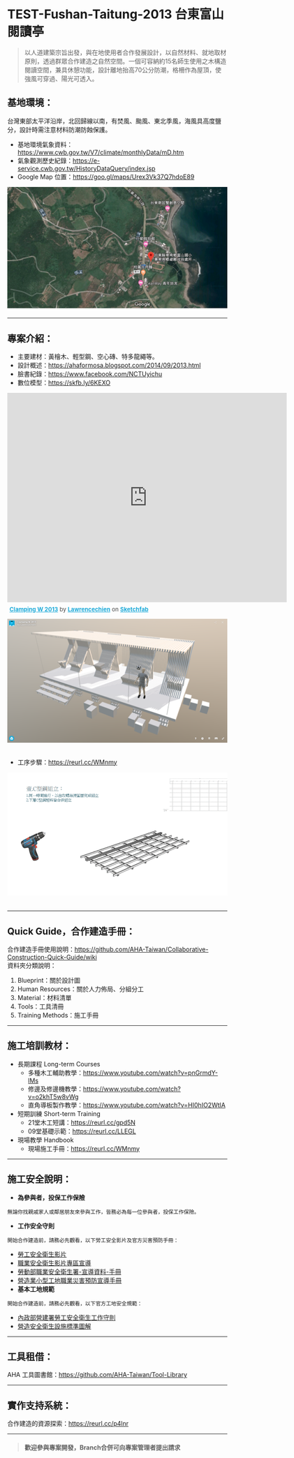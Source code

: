 # TEST-Fushan-Taitung-2013 台東富山閱讀亭
>以人道建築宗旨出發，與在地使用者合作發展設計，以自然材料、就地取材原則，透過群眾合作建造之自然空間。一個可容納約15名師生使用之木構造閱讀空間，兼具休憩功能，設計離地抬高70公分防潮，格柵作為屋頂，使強風可穿過、陽光可透入。<br/>

## 基地環境：<br/>
台灣東部太平洋沿岸，北回歸線以南，有焚風、颱風、東北季風，海風具高度鹽分，設計時需注意材料防潮防蝕保護。<br/>
* 基地環境氣象資料：https://www.cwb.gov.tw/V7/climate/monthlyData/mD.htm <br/>
* 氣象觀測歷史紀錄：https://e-service.cwb.gov.tw/HistoryDataQuery/index.jsp <br/>
* Google Map 位置：https://goo.gl/maps/Urex3Vk37Q7hdoE89 <br/>

![](https://github.com/AHA-Taiwan/TEST-Fushan-Taitung-2013/blob/master/README%20IMAGE/2013.png "Google Map")
***
## 專案介紹：<br/>
* 主要建材：黃檜木、輕型鋼、空心磚、特多龍繩等。<br/>
* 設計概述：https://ahaformosa.blogspot.com/2014/09/2013.html <br/>
* 臉書紀錄：https://www.facebook.com/NCTUyichu <br/>
* 數位模型：https://skfb.ly/6KEXO<br/>

<div class="sketchfab-embed-wrapper"><iframe width="640" height="480" src="https://sketchfab.com/models/b662eb4b89474c8a9f092a9f6309c925/embed?camera=0" frameborder="0" allow="autoplay; fullscreen; vr" mozallowfullscreen="true" webkitallowfullscreen="true"></iframe>

<p style="font-size: 13px; font-weight: normal; margin: 5px; color: #4A4A4A;">
    <a href="https://sketchfab.com/3d-models/clamping-w-2013-b662eb4b89474c8a9f092a9f6309c925?utm_medium=embed&utm_source=website&utm_campaign=share-popup" target="_blank" style="font-weight: bold; color: #1CAAD9;">Clamping W 2013</a>
    by <a href="https://sketchfab.com/Lawrencechien?utm_medium=embed&utm_source=website&utm_campaign=share-popup" target="_blank" style="font-weight: bold; color: #1CAAD9;">Lawrencechien</a>
    on <a href="https://sketchfab.com?utm_medium=embed&utm_source=website&utm_campaign=share-popup" target="_blank" style="font-weight: bold; color: #1CAAD9;">Sketchfab</a>
</p>
</div>

![](https://github.com/AHA-Taiwan/TEST-Fushan-Taitung-2013/blob/master/README%20IMAGE/3D%20sim.png "3D")
<br/>
<br/>
* 工序步驟：https://reurl.cc/WMnmy<br/>

![](https://github.com/AHA-Taiwan/TEST-Fushan-Taitung-2013/blob/master/005.%20Training%20Methods/Handbook.gif "handbook.gif")
<br/>
<br/>
***
## Quick Guide，合作建造手冊：<br/>
合作建造手冊使用說明：https://github.com/AHA-Taiwan/Collaborative-Construction-Quick-Guide/wiki <br/>
資料夾分類說明：<br/>
1. Blueprint：關於設計圖<br/>
2. Human Resources：關於人力佈局、分組分工<br/>
3. Material：材料清單<br/>
4. Tools：工具清冊<br/>
5. Training Methods：施工手冊<br/>
***
## 施工培訓教材：<br/>
* 長期課程 Long-term Courses<br/>
   * 多種木工輔助教學：https://www.youtube.com/watch?v=pnGrmdY-lMs <br/>
   * 修邊及修邊機教學：https://www.youtube.com/watch?v=o2khT5w8vWg <br/>
   * 直角導板製作教學：https://www.youtube.com/watch?v=HI0hIO2WtlA <br/>
* 短期訓練 Short-term Training<br/>
   * 21堂木工短講：https://reurl.cc/gpd5N <br/>
   * 09堂基礎示範：https://reurl.cc/LLEGL <br/>
* 現場教學 Handbook<br/>
   * 現場施工手冊：https://reurl.cc/WMnmy <br/>
***
## 施工安全說明：<br/>
* **為參與者，投保工作保險**<br/>
```
無論你找親戚家人或鄰居朋友來參與工作，皆務必為每一位參與者，投保工作保險。
```
* **工作安全守則**<br/>
```
開始合作建造前，請務必先觀看，以下勞工安全影片及官方災害預防手冊：
```
   * [勞工安全衛生影片](https://www.youtube.com/playlist?list=PLz1XScQX1xx-5OFmlnAyKtxVCDZGZWF6w) <br>
   * [職業安全衛生影片專區宣導](https://www.youtube.com/playlist?list=PLtja6wTyqnAnwDr2Z4dkwwqZAQNmCmNp3) <br>
   * [勞動部職業安全衛生署-宣導資料-手冊](https://www.osha.gov.tw/1106/1196/10141/10151/10154/) <br>
   * [營造業小型工地職業災害預防宣導手冊](https://reurl.cc/p33Nr) <br>
* **基本工地規範**<br/>
```
開始合作建造前，請務必先觀看，以下官方工地安全規範：
```
   * [內政部營建署勞工安全衛生工作守則](https://reurl.cc/YEEzo) <br>
   * [營造安全衛生設施標準圖解](https://reurl.cc/700xl) <br>
***
## 工具租借：<br/>
AHA 工具圖書館：https://github.com/AHA-Taiwan/Tool-Library
***
## 實作支持系統：<br/>
合作建造的資源探索：https://reurl.cc/p4lnr
***
> #### 歡迎參與專案開發，Branch合併可向專案管理者提出請求
